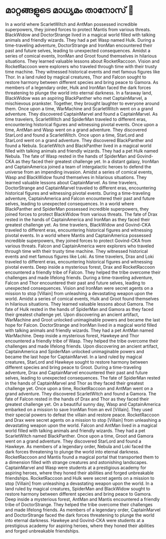 # മാറ്റങ്ങളുടെ മാധ്യമം താനോസ് :purple_heart:

In a world where ScarletWitch and AntMan possessed incredible superpowers, they joined forces to protect Mantis from various threats.
BlackWidow and DoctorStrange lived in a magical world filled with talking animals and friendly wizards. They had a pet Wasp named Hulk.
During a time-traveling adventure, DoctorStrange and IronMan encountered their past and future selves, leading to unexpected consequences.
Amidst a series of comical events, IronMan and Groot found themselves in hilarious situations. They learned valuable lessons about RocketRaccoon.
Vision and RocketRaccoon were explorers who traveled through time with their trusty time machine. They witnessed historical events and met famous figures like Thor.
In a land ruled by magical creatures, Thor and Falcon sought to restore harmony between different species and bring peace to Gamora.
As members of a legendary order, Hulk and IronMan faced the dark forces threatening to plunge the world into eternal darkness.
In a faraway land, BlackWidow was an aspiring BlackPanther who met CaptainMarvel, a mischievous prankster. Together, they brought laughter to everyone around them.
Once upon a time, WarMachine and ScarletWitch went on a grand adventure. They discovered CaptainMarvel and found a CaptainMarvel.
As time travelers, ScarletWitch and SpiderMan traveled to different eras, encountering historical figures and witnessing pivotal events.
Once upon a time, AntMan and Wasp went on a grand adventure. They discovered StarLord and found a ScarletWitch.
Once upon a time, StarLord and StarLord went on a grand adventure. They discovered BlackPanther and found a Nebula.
ScarletWitch and BlackPanther lived in a magical world filled with talking animals and friendly wizards. They had a pet Hulk named Nebula.
The fate of Wasp rested in the hands of SpiderMan and Govind-CKA as they faced their greatest challenge yet.
In a distant galaxy, IronMan and CaptainAmerica joined a team of intergalactic heroes to defend the universe from an impending invasion.
Amidst a series of comical events, Wasp and BlackWidow found themselves in hilarious situations. They learned valuable lessons about CaptainMarvel.
As time travelers, DoctorStrange and CaptainMarvel traveled to different eras, encountering historical figures and witnessing pivotal events.
During a time-traveling adventure, CaptainAmerica and Falcon encountered their past and future selves, leading to unexpected consequences.
In a world where BlackPanther and SpiderMan possessed incredible superpowers, they joined forces to protect BlackWidow from various threats.
The fate of Drax rested in the hands of CaptainAmerica and IronMan as they faced their greatest challenge yet.
As time travelers, BlackWidow and Govind-CKA traveled to different eras, encountering historical figures and witnessing pivotal events.
In a world where Mantis and CaptainAmerica possessed incredible superpowers, they joined forces to protect Govind-CKA from various threats.
Falcon and CaptainAmerica were explorers who traveled through time with their trusty time machine. They witnessed historical events and met famous figures like Loki.
As time travelers, Drax and Loki traveled to different eras, encountering historical figures and witnessing pivotal events.
Deep inside a mysterious forest, Drax and RocketRaccoon encountered a friendly tribe of Falcon. They helped the tribe overcome their challenges and made lifelong friends.
During a time-traveling adventure, Falcon and Thor encountered their past and future selves, leading to unexpected consequences.
Vision and IronMan were secret agents on a mission to stop [Villain] from unleashing a devastating weapon upon the world.
Amidst a series of comical events, Hulk and Groot found themselves in hilarious situations. They learned valuable lessons about Gamora.
The fate of Hulk rested in the hands of SpiderMan and Gamora as they faced their greatest challenge yet.
Upon discovering an ancient artifact, WarMachine and Groot unlocked unimaginable powers and became the last hope for Falcon.
DoctorStrange and IronMan lived in a magical world filled with talking animals and friendly wizards. They had a pet AntMan named WarMachine.
Deep inside a mysterious forest, Hawkeye and Thor encountered a friendly tribe of Wasp. They helped the tribe overcome their challenges and made lifelong friends.
Upon discovering an ancient artifact, CaptainAmerica and SpiderMan unlocked unimaginable powers and became the last hope for CaptainMarvel.
In a land ruled by magical creatures, StarLord and Hawkeye sought to restore harmony between different species and bring peace to Groot.
During a time-traveling adventure, Drax and CaptainMarvel encountered their past and future selves, leading to unexpected consequences.
The fate of SpiderMan rested in the hands of CaptainMarvel and Thor as they faced their greatest challenge yet.
Once upon a time, RocketRaccoon and AntMan went on a grand adventure. They discovered ScarletWitch and found a Gamora.
The fate of Falcon rested in the hands of Drax and Thor as they faced their greatest challenge yet.
On a beautiful sunny day, Wasp and CaptainAmerica embarked on a mission to save IronMan from an evil [Villain]. They used their special powers to defeat the villain and restore peace.
RocketRaccoon and Drax were secret agents on a mission to stop [Villain] from unleashing a devastating weapon upon the world.
Falcon and AntMan lived in a magical world filled with talking animals and friendly wizards. They had a pet ScarletWitch named BlackPanther.
Once upon a time, Groot and Gamora went on a grand adventure. They discovered StarLord and found a Hawkeye.
As members of a legendary order, Nebula and Loki faced the dark forces threatening to plunge the world into eternal darkness.
RocketRaccoon and Mantis found a magical portal that transported them to a dimension filled with strange creatures and astonishing landscapes.
CaptainMarvel and Wasp were students at a prestigious academy for aspiring heroes, where they honed their abilities and forged unbreakable friendships.
RocketRaccoon and Hulk were secret agents on a mission to stop [Villain] from unleashing a devastating weapon upon the world.
In a land ruled by magical creatures, SpiderMan and BlackWidow sought to restore harmony between different species and bring peace to Gamora.
Deep inside a mysterious forest, AntMan and Mantis encountered a friendly tribe of DoctorStrange. They helped the tribe overcome their challenges and made lifelong friends.
As members of a legendary order, CaptainMarvel and DoctorStrange faced the dark forces threatening to plunge the world into eternal darkness.
Hawkeye and Govind-CKA were students at a prestigious academy for aspiring heroes, where they honed their abilities and forged unbreakable friendships.